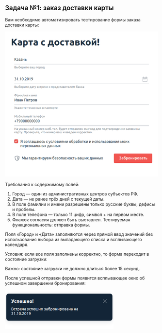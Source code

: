 ## Задача №1: заказ доставки карты ##
Вам необходимо автоматизировать тестирование формы заказа доставки карты:

![img.png](pic/img.png)

Требования к содержимому полей:
1. Город — один из административных центров субъектов РФ.
2. Дата — не ранее трёх дней с текущей даты.
3. В поле фамилии и имени разрешены только русские буквы, дефисы и пробелы.
4. В поле телефона — только 11 цифр, символ + на первом месте.
5. Флажок согласия должен быть выставлен.
Тестируемая функциональность: отправка формы.

Поля «Город» и «Дата» заполняются через прямой ввод значений без использования выбора из выпадающего списка и всплывающего календаря.

Условия: если все поля заполнены корректно, то форма переходит в состояние загрузки:



Важно: состояние загрузки не должно длиться более 15 секунд.

После успешной отправки формы появится всплывающее окно об успешном завершении бронирования:

![img_1.png](pic/img_1.png)
